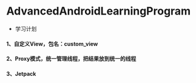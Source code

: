 # AdvancedAndroidLearningProgram
* 学习计划
#### 1、自定义View，包名：custom_view

#### 2、Proxy模式，统一管理线程，把结果放到统一的线程 

#### 3、Jetpack  